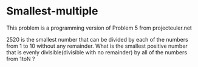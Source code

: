 # Smallest-multiple
This problem is a programming version of Problem 5 from projecteuler.net

 2520 is the smallest number that can be divided by each of the numbers from 1 to 10 without any remainder.
What  is the smallest positive number that is evenly divisible(divisible  with no remainder) by all of the numbers from  1toN ?
